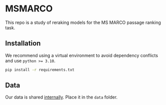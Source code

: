# MSMARCO

This repo is a study of reraking models for the MS MARCO passage ranking task.

## Installation

We recommend using a virtual environment to avoid dependency conflicts and use `python >= 3.10`.

```bash
pip install -r requirements.txt
```

## Data

Our data is shared [internally](https://gvmail.sharepoint.com/sites/DatasetsProjetos). Place it in the `data` folder.